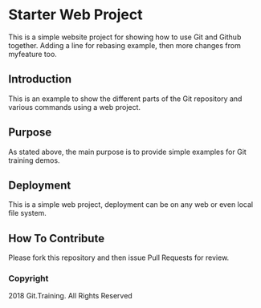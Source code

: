 # Starter Web Project

This is a simple website project for showing how to use Git and Github together. Adding a line for rebasing example, then more changes from myfeature too.

## Introduction

This is an example to show the different parts of the Git repository and various commands using a web project.

## Purpose

As stated above, the main purpose is to provide simple examples for Git training demos.

## Deployment

This is a simple web project, deployment can be on any web or even local file system.

## How To Contribute

Please fork this repository and then issue Pull Requests for review.

### Copyright

2018 Git.Training. All Rights Reserved